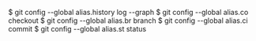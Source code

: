 $ git config --global alias.history log --graph
$ git config --global alias.co checkout
$ git config --global alias.br branch
$ git config --global alias.ci commit
$ git config --global alias.st status
